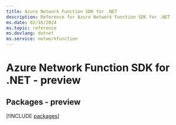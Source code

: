 ```yaml
---
title: Azure Network Function SDK for .NET
description: Reference for Azure Network Function SDK for .NET
ms.date: 02/16/2024
ms.topic: reference
ms.devlang: dotnet
ms.service: networkfunction
---
```

# Azure Network Function SDK for .NET - preview
## Packages - preview
[!INCLUDE [packages](network-function-index.md)]